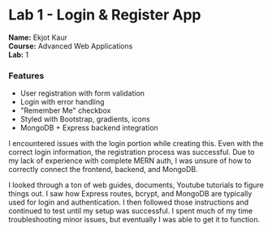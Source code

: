 # Lab 1 - Login & Register App

**Name:** Ekjot Kaur  
**Course:** Advanced Web Applications  
**Lab:** 1

### Features
- User registration with form validation
- Login with error handling
- "Remember Me" checkbox
- Styled with Bootstrap, gradients, icons
- MongoDB + Express backend integration


I encountered issues with the login portion while creating this. Even with the correct login information, the registration process was successful. Due to my lack of experience with complete MERN auth, I was unsure of how to correctly connect the frontend, backend, and MongoDB.  


I looked through a ton of web guides, documents, Youtube tutorials  to figure things out. I saw how Express routes, bcrypt, and MongoDB are typically used for login and authentication. I then followed those instructions and continued to test until my setup was successful. I spent much of my time troubleshooting minor issues, but eventually I was able to get it to function.  
